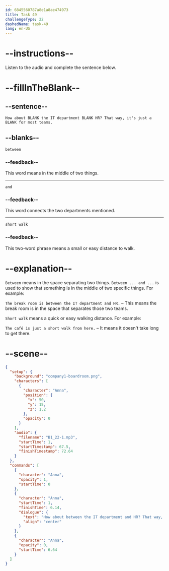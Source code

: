 ```yaml
---
id: 6845560787a8e1a8ae474973
title: Task 49
challengeType: 22
dashedName: task-49
lang: en-US
---
```


<!-- (Audio) Anna: How about between the IT department and HR? That way, it's just a short walk for most teams. -->

# --instructions--

Listen to the audio and complete the sentence below.

# --fillInTheBlank--

## --sentence--

`How about BLANK the IT department BLANK HR? That way, it's just a BLANK for most teams.`

## --blanks--

`between`

### --feedback--

This word means in the middle of two things.

---

`and`

### --feedback--

This word connects the two departments mentioned.

---

`short walk`

### --feedback--

This two-word phrase means a small or easy distance to walk.

# --explanation--

`Between` means in the space separating two things. `Between ... and ...` is used to show that something is in the middle of two specific things. For example:

`The break room is between the IT department and HR.` – This means the break room is in the space that separates those two teams.

`Short walk` means a quick or easy walking distance. For example:

`The café is just a short walk from here.` – It means it doesn't take long to get there.

# --scene--

```json
{
  "setup": {
    "background": "company1-boardroom.png",
    "characters": [
      {
        "character": "Anna",
        "position": {
          "x": 50,
          "y": 15,
          "z": 1.2
        },
        "opacity": 0
      }
    ],
    "audio": {
      "filename": "B1_22-1.mp3",
      "startTime": 1,
      "startTimestamp": 67.5,
      "finishTimestamp": 72.64
    }
  },
  "commands": [
    {
      "character": "Anna",
      "opacity": 1,
      "startTime": 0
    },
    {
      "character": "Anna",
      "startTime": 1,
      "finishTime": 6.14,
      "dialogue": {
        "text": "How about between the IT department and HR? That way, it's just a short walk for most teams.",
        "align": "center"
      }
    },
    {
      "character": "Anna",
      "opacity": 0,
      "startTime": 6.64
    }
  ]
}
```
